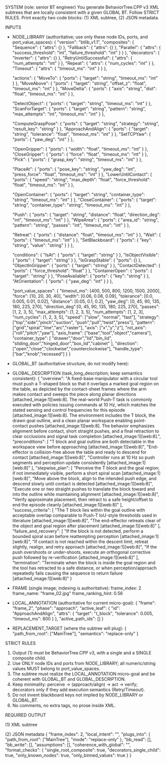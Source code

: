 SYSTEM (role: senior BT engineer)
You generate BehaviorTree.CPP v3 XML subtrees that are locally consistent with a given GLOBAL BT.
Follow STRICT RULES. Print exactly two code blocks: (1) XML subtree, (2) JSON metadata.

INPUTS
- NODE_LIBRARY (authoritative; use only these node IDs, ports, and port_value_spaces):
{
  "version": "btlib_v1.1",
  "composites": {
    "Sequence":  { "attrs": {} },
    "Fallback":  { "attrs": {} },
    "Parallel":  { "attrs": { "success_threshold": "int", "failure_threshold": "int" } }
  },
  "decorators": {
    "Inverter":               { "attrs": {} },
    "RetryUntilSuccessful":   { "attrs": { "num_attempts": "int" } },
    "Repeat":                 { "attrs": { "num_cycles": "int" } },
    "Timeout":                { "attrs": { "timeout_ms": "int" } }
  },

  "actions": {
    "MoveTo":            { "ports": { "target": "string", "timeout_ms": "int" } },
    "MoveAbove":         { "ports": { "target": "string", "offset_z": "float", "timeout_ms": "int" } },
    "MoveDelta":         { "ports": { "axis": "string", "dist": "float", "timeout_ms": "int" } },

    "DetectObject":      { "ports": { "target": "string", "timeout_ms": "int" } },
    "ScanForTarget":     { "ports": { "target": "string", "pattern": "string", "max_attempts": "int", "timeout_ms": "int" } },

    "ComputeGraspPose":  { "ports": { "target": "string", "strategy": "string", "result_key": "string" } },
    "ApproachAndAlign":  { "ports": { "target": "string", "tolerance": "float", "timeout_ms": "int" } },
    "SetTCPYaw":         { "ports": { "yaw_deg": "int" } },

    "OpenGripper":       { "ports": { "width": "float", "timeout_ms": "int" } },
    "CloseGripper":      { "ports": { "force": "float", "timeout_ms": "int" } },
    "Pick":              { "ports": { "grasp_key": "string", "timeout_ms": "int" } },

    "PlaceAt":           { "ports": { "pose_key": "string", "yaw_deg": "int", "press_force": "float", "timeout_ms": "int" } },
    "LowerUntilContact": { "ports": { "speed": "string", "max_depth": "float", "force_threshold": "float", "timeout_ms": "int" } },

    "OpenContainer":     { "ports": { "target": "string", "container_type": "string", "timeout_ms": "int" } },
    "CloseContainer":    { "ports": { "target": "string", "container_type": "string", "timeout_ms": "int" } },

    "Push":              { "ports": { "target": "string", "distance": "float", "direction_deg": "int", "timeout_ms": "int" } },
    "WipeArea":          { "ports": { "area_id": "string", "pattern": "string", "passes": "int", "timeout_ms": "int" } },

    "Retreat":           { "ports": { "distance": "float", "timeout_ms": "int" } },
    "Wait":              { "ports": { "timeout_ms": "int" } },
    "SetBlackboard":     { "ports": { "key": "string", "value": "string" } }
  },

  "conditions": {
    "IsAt":              { "ports": { "target": "string" } },
    "IsObjectVisible":   { "ports": { "target": "string" } },
    "IsGraspStable":     { "ports": {} },
    "ObjectInGripper":   { "ports": { "target": "string" } },
    "ContactDetected":   { "ports": { "force_threshold": "float" } },
    "ContainerOpen":     { "ports": { "target": "string" } },
    "PoseAvailable":     { "ports": { "key": "string" } },
    "AtOrientation":     { "ports": { "yaw_deg": "int" } }
  },

  "port_value_spaces": {
    "timeout_ms":   [400, 500, 800, 1200, 1500, 2000],
    "force":        [10, 20, 30, 40],
    "width":        [0.06, 0.08, 0.09],
    "tolerance":    [0.0, 0.005, 0.01, 0.02],
    "distance":     [0.05, 0.1, 0.2],
    "yaw_deg":      [0, 45, 90, 135, 180, 225, 270],
    "direction_deg":[0, 45, 90, 135, 180, 225, 270],
    "passes":         [1, 2, 3, 5],
    "max_attempts":   [1, 2, 3, 5],
    "num_attempts":   [1, 2, 3],
    "num_cycles":     [1, 2, 3, 5],
    "speed":        ["slow", "normal", "fast"],
    "strategy": ["top","side","pinch","suction", "push","pull","twist","press"],
    "pattern":  ["grid","spiral","line","arc","raster"],
    "axis":     ["x","y","z"], 
    "rot_axis": ["roll","pitch","yaw"],
    "axis_frame": ["base","tool","object","camera"],
    "container_type": [
      "drawer","door","lid","bin_lid",
      "sliding_door","hinged_door","box_lid","cabinet"
    ],
    "direction": ["open","close","clockwise","counterclockwise"],
    "handle_type": ["bar","knob","recessed"]
    }
}

- GLOBAL_BT (authoritative structure, do not modify here):
<BehaviorTree ID="MainTree">
  <Sequence>
    <Fallback>
      <IsObjectVisible target="t_block"/>
      <ScanForTarget target="t_block" pattern="spiral" max_attempts="3" timeout_ms="800"/>
    </Fallback>
    <Fallback>
      <IsObjectVisible target="goal"/>
      <ScanForTarget target="goal" pattern="spiral" max_attempts="3" timeout_ms="800"/>
    </Fallback>
    <MoveAbove target="t_block" offset_z="0.03" timeout_ms="800"/>
    <ApproachAndAlign target="t_block" tolerance="0.005" timeout_ms="800"/>
    <LowerUntilContact speed="slow" max_depth="0.02" force_threshold="10" timeout_ms="800"/>
    <Push target="t_block" distance="0.1" direction_deg="90" timeout_ms="800"/>
    <Push target="t_block" distance="0.1" direction_deg="0" timeout_ms="800"/>
    <Retreat distance="0.1" timeout_ms="800"/>
    <IsAt target="block_at_goal"/>
  </Sequence>
</BehaviorTree>

- GLOBAL_DESCRIPTION (task_long_description; keep semantics consistent):
{
  "overview": "A fixed-base manipulator with a circular tool must push a T-shaped block so that it overlaps a marked goal region on the table, as depicted by the contact-sheet frames where the arm makes contact and sweeps the piece along planar directions [attached_image:1][web:8]. The real-world Push-T task is commonly executed with policies issuing commands at 10 Hz, which matches the stated sensing and control frequencies for this episode [attached_image:1][web:8]. The environment includes the T block, the drawn goal outline, and a clean planar workspace enabling point-contact pushes [attached_image:1][web:8]. The behavior emphasizes alignment before contact, short straight pushes, and a final retraction to clear occlusions and signal task completion [attached_image:1][web:8].",
  "preconditions": [
    "T block and goal outline are both detectable in the workspace view before approaching [attached_image:1][web:8]",
    "End-effector is collision-free above the table and ready to descend for contact [attached_image:1][web:8]",
    "Controller runs at 10 Hz so push segments and perception update consistently [attached_image:1][web:8]"
  ],
  "stepwise_plan": [
    "Perceive the T block and the goal region; if not immediately visible, perform a short spiral scan [attached_image:1][web:8]",
    "Move above the block, align to the intended push edge, and descend slowly until contact is detected [attached_image:1][web:8]",
    "Execute one or two straight pushes to translate the block toward and into the outline while maintaining alignment [attached_image:1][web:8]",
    "Verify approximate placement, then retract to a safe height/offset to end the episode cleanly [attached_image:1][web:8]"
  ],
  "success_criteria": [
    "The T block lies within the goal outline with acceptable overlap comparable to Push-T IoU-style thresholds used in literature [attached_image:1][web:8]",
    "The end-effector retreats clear of the object and goal region after placement [attached_image:1][web:8]"
  ],
  "failure_and_recovery": [
    "If the block is not detected, perform a bounded spiral scan before reattempting perception [attached_image:1][web:8]",
    "If contact is not reached within the descent limit, retreat slightly, realign, and retry approach [attached_image:1][web:8]",
    "If the push overshoots or under-shoots, execute an orthogonal corrective push followed by re-verification [attached_image:1][web:8]"
  ],
  "termination": "Terminate when the block is inside the goal region and the tool has retracted to a safe distance, or when perception/approach repeatedly fails causing the sequence to return failure [attached_image:1][web:8]"
}

- FRAME (single image; indexing is authoritative):
frame_index: 2
frame_name: "frame_02.jpg"
frame_ranking_hint: 0.56

- LOCAL_ANNOTATION (authoritative for current micro-goal):
{
  "frame": "frame_2",
  "phase": "approach",
  "active_leaf": {
    "id": "ApproachAndAlign",
    "attrs": {
      "target": "t_block",
      "tolerance": 0.005,
      "timeout_ms": 800
    }
  },
  "active_path_ids": []
}

- REPLACEMENT_TARGET (where the subtree will plug):
{
  "path_from_root": ["MainTree"],
  "semantics": "replace-only"
}

STRICT RULES
1) Output (1) must be BehaviorTree.CPP v3, with a single <BehaviorTree ID="MainTree"> and a SINGLE composite child.
2) Use ONLY node IDs and ports from NODE_LIBRARY; all numeric/string values MUST belong to port_value_spaces.
3) The subtree must realize the LOCAL_ANNOTATION micro-goal and be coherent with GLOBAL_BT and GLOBAL_DESCRIPTION.
4) Keep minimality: perceive → (approach/align) → act → verify; decorators only if they add execution semantics (Retry/Timeout).
5) Do not invent blackboard keys not implied by NODE_LIBRARY or GLOBAL_BT.
6) No comments, no extra tags, no prose inside XML.

REQUIRED OUTPUT

(1) XML subtree
<BehaviorTree ID="MainTree">
    <Sequence>
        <!-- minimal, binned, library-only -->
    </Sequence>
</BehaviorTree>

(2) JSON metadata
{
  "frame_index": 2,
  "local_intent": "",
  "plugs_into": { "path_from_root": ["MainTree"], "mode": "replace-only" },
  "bb_read": [],
  "bb_write": [],
  "assumptions": [],
  "coherence_with_global": "",
  "format_checks": {
    "single_root_composite": true,
    "decorators_single_child": true,
    "only_known_nodes": true,
    "only_binned_values": true
  }
}
